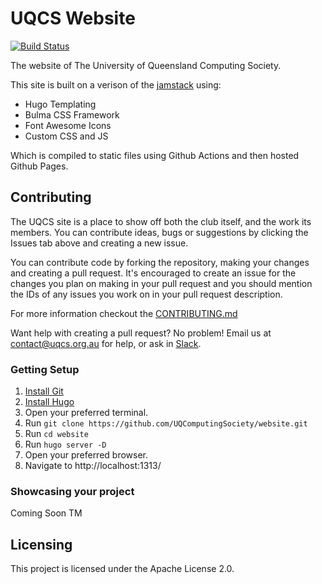 # UQCS Website
[![Build Status](https://jenkins.uqcs.org.au/job/website/badge/icon)](https://jenkins.uqcs.org.au/job/website/)

The website of The University of Queensland Computing Society.

This site is built on a verison of the [jamstack](https://jamstack.org/) using:

* Hugo Templating
* Bulma CSS Framework
* Font Awesome Icons
* Custom CSS and JS

Which is compiled to static files using Github Actions and then hosted Github Pages.


## Contributing
The UQCS site is a place to show off both the club itself, and the work its members. You can contribute ideas, bugs or suggestions by clicking the Issues tab above and creating a new issue.

You can contribute code by forking the repository, making your changes and creating a pull request. It's encouraged to create an issue for the changes you plan on making in your pull request and you should mention the IDs of any issues you work on in your pull request description.

For more information checkout the [CONTRIBUTING.md](CONTRIBUTING.md)

Want help with creating a pull request? No problem!
Email us at contact@uqcs.org.au for help, or ask in [Slack](https://slack.uqcs.org.au/).


### Getting Setup

1. [Install Git](https://git-scm.com/book/en/v2/Getting-Started-Installing-Git)
2. [Install Hugo](https://gohugo.io/getting-started/installing/)
3. Open your preferred terminal.
4. Run `git clone https://github.com/UQComputingSociety/website.git`
5. Run `cd website`
6. Run `hugo server -D`
7. Open your preferred browser.
8. Navigate to http://localhost:1313/


### Showcasing your project

Coming Soon TM


## Licensing

This project is licensed under the Apache License 2.0.
